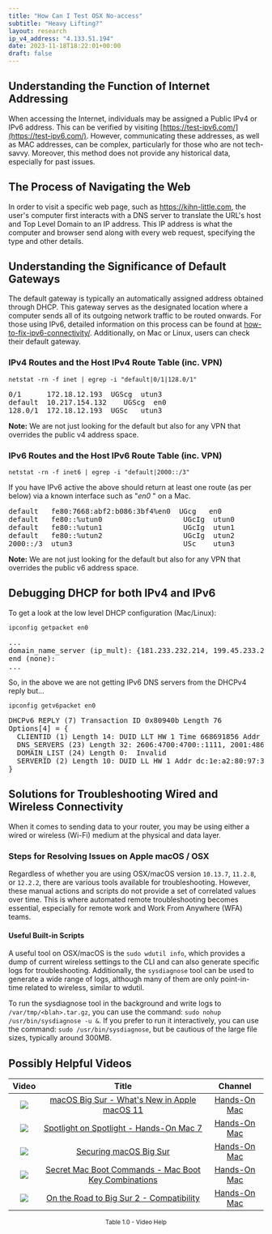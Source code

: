 ```yaml
---
title: "How Can I Test OSX No-access"
subtitle: "Heavy Lifting?"
layout: research
ip_v4_address: "4.133.51.194"
date: 2023-11-18T18:22:01+00:00
draft: false
---
```


## Understanding the Function of Internet Addressing

When accessing the Internet, individuals may be assigned a Public IPv4 or IPv6 address. This can be verified by visiting [https://test-ipv6.com/](https://test-ipv6.com/). However, communicating these addresses, as well as MAC addresses, can be complex, particularly for those who are not tech-savvy. Moreover, this method does not provide any historical data, especially for past issues.
## The Process of Navigating the Web

In order to visit a specific web page, such as https://kihn-little.com, the user's computer first interacts with a DNS server to translate the URL's host and Top Level Domain to an IP address. This IP address is what the computer and browser send along with every web request, specifying the type and other details.
## Understanding the Significance of Default Gateways

The default gateway is typically an automatically assigned address obtained through DHCP. This gateway serves as the designated location where a computer sends all of its outgoing network traffic to be routed onwards. For those using IPv6, detailed information on this process can be found at [how-to-fix-ipv6-connectivity/](/blog/how-to-fix-ipv6-connectivity/). Additionally, on Mac or Linux, users can check their default gateway.
### IPv4 Routes and the Host IPv4 Route Table (inc. VPN)
```netstat -rn -f inet | egrep -i "default|0/1|128.0/1"```

<pre>
0/1      172.18.12.193  UGScg  utun3
default  10.217.154.132    UGScg  en0
128.0/1  172.18.12.193  UGSc   utun3</pre>

**Note:** We are not just looking for the default but also for any VPN that overrides the public v4 address space.

### IPv6 Routes and the Host IPv6 Route Table (inc. VPN)
```netstat -rn -f inet6 | egrep -i "default|2000::/3"```

If you have IPv6 active the above should return at least one route (as per below) via a known interface such as "_en0_ " on a Mac. 

<pre>
default   fe80:7668:abf2:b086:3bf4%en0  UGcg   en0
default   fe80::%utun0                   UGcIg  utun0
default   fe80::%utun1                   UGcIg  utun1
default   fe80::%utun2                   UGcIg  utun2
2000::/3  utun3                          USc    utun3</pre>

**Note:** We are not just looking for the default but also for any VPN that overrides the public v6 address space.
<br>

## Debugging DHCP for both IPv4 and IPv6

To get a look at the low level DHCP configuration (Mac/Linux): 

```ipconfig getpacket en0```

<pre>
...
domain_name_server (ip_mult): {181.233.232.214, 199.45.233.239}
end (none):
...</pre>

So, in the above we are not getting IPv6 DNS servers from the DHCPv4 reply but...

```ipconfig getv6packet en0```

<pre>
DHCPv6 REPLY (7) Transaction ID 0x80940b Length 76
Options[4] = {
  CLIENTID (1) Length 14: DUID LLT HW 1 Time 668691856 Addr 2a:fe:56:75:26:82
  DNS_SERVERS (23) Length 32: 2606:4700:4700::1111, 2001:4860:4860::8844
  DOMAIN_LIST (24) Length 0:  Invalid
  SERVERID (2) Length 10: DUID LL HW 1 Addr dc:1e:a2:80:97:38
}</pre>




## Solutions for Troubleshooting Wired and Wireless Connectivity
When it comes to sending data to your router, you may be using either a wired or wireless (Wi-Fi) medium at the physical and data layer.
### Steps for Resolving Issues on Apple macOS / OSX
Regardless of whether you are using OSX/macOS version ```10.13.7```, ```11.2.8```, or ```12.2.2```, there are various tools available for troubleshooting. However, these manual actions and scripts do not provide a set of correlated values over time. This is where automated remote troubleshooting becomes essential, especially for remote work and Work From Anywhere (WFA) teams.
#### Useful Built-in Scripts
A useful tool on OSX/macOS is the ```sudo wdutil info```, which provides a dump of current wireless settings to the CLI and can also generate specific logs for troubleshooting. Additionally, the ```sysdiagnose``` tool can be used to generate a wide range of logs, although many of them are only point-in-time related to wireless, similar to wdutil.

To run the sysdiagnose tool in the background and write logs to ```/var/tmp/<blah>.tar.gz```, you can use the command: ```sudo nohup /usr/bin/sysdiagnose -u &```. If you prefer to run it interactively, you can use the command: ```sudo /usr/bin/sysdiagnose```, but be cautious of the large file sizes, typically around 300MB.
## Possibly Helpful Videos

<link href="/plugins/lity/css/lity.min.css" rel="stylesheet">
<script src="/plugins/lity/js/lity.min.js"></script>
<div class="table1-start"></div>

|Video | Title | Channel |
| :---: | :---: | :---: |
|<a href="https://www.youtube.com/watch?v=JMKi6o9kaZI" data-lity><img src="https://i.ytimg.com/vi/JMKi6o9kaZI/default.jpg" class="img-fluid"></a>|<a href="https://www.youtube.com/watch?v=JMKi6o9kaZI" data-lity>macOS Big Sur - What&#39;s New in Apple macOS 11</a>|<a target="_blank" href="https://www.youtube.com/channel/UCg43DP8MdHVcl4rFK_delBg" >Hands-On Mac</a>|
|<a href="https://www.youtube.com/watch?v=RslZ4W1EPqk" data-lity><img src="https://i.ytimg.com/vi/RslZ4W1EPqk/default.jpg" class="img-fluid"></a>|<a href="https://www.youtube.com/watch?v=RslZ4W1EPqk" data-lity>Spotlight on Spotlight - Hands-On Mac 7</a>|<a target="_blank" href="https://www.youtube.com/channel/UCg43DP8MdHVcl4rFK_delBg" >Hands-On Mac</a>|
|<a href="https://www.youtube.com/watch?v=7KdhJimuhNw" data-lity><img src="https://i.ytimg.com/vi/7KdhJimuhNw/default.jpg" class="img-fluid"></a>|<a href="https://www.youtube.com/watch?v=7KdhJimuhNw" data-lity>Securing macOS Big Sur</a>|<a target="_blank" href="https://www.youtube.com/channel/UCg43DP8MdHVcl4rFK_delBg" >Hands-On Mac</a>|
|<a href="https://www.youtube.com/watch?v=VwNYWAxHCgM" data-lity><img src="https://i.ytimg.com/vi/VwNYWAxHCgM/default.jpg" class="img-fluid"></a>|<a href="https://www.youtube.com/watch?v=VwNYWAxHCgM" data-lity>Secret Mac Boot Commands - Mac Boot Key Combinations</a>|<a target="_blank" href="https://www.youtube.com/channel/UCg43DP8MdHVcl4rFK_delBg" >Hands-On Mac</a>|
|<a href="https://www.youtube.com/watch?v=HEbK-Tignuc" data-lity><img src="https://i.ytimg.com/vi/HEbK-Tignuc/default.jpg" class="img-fluid"></a>|<a href="https://www.youtube.com/watch?v=HEbK-Tignuc" data-lity>On the Road to Big Sur 2 - Compatibility</a>|<a target="_blank" href="https://www.youtube.com/channel/UCg43DP8MdHVcl4rFK_delBg" >Hands-On Mac</a>|

<center><small>Table 1.0 - Video Help</small></center>
 <br>
<div class="table1-end"></div>
<script type="text/javascript">
(function() {
    $('div.table1-start').nextUntil('div.table1-end', 'table').addClass('table thead-dark table-striped table-responsive rounded').attr('id', 't1');
    $('#t1').find('thead').addClass('thead-dark');
})();
</script>
